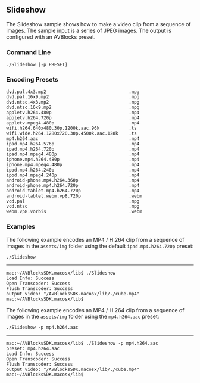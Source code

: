 ## Slideshow

The Slideshow sample shows how to make a video clip from a sequence of images. The sample input is a series of JPEG images. The output is configured with an AVBlocks preset.

### Command Line

	./Slideshow [-p PRESET]

###	Encoding Presets

    dvd.pal.4x3.mp2                               .mpg
    dvd.pal.16x9.mp2                              .mpg
    dvd.ntsc.4x3.mp2                              .mpg
    dvd.ntsc.16x9.mp2                             .mpg
    appletv.h264.480p                             .mp4
    appletv.h264.720p                             .mp4
    appletv.mpeg4.480p                            .mp4
    wifi.h264.640x480.30p.1200k.aac.96k           .ts
    wifi.wide.h264.1280x720.30p.4500k.aac.128k    .ts
    mp4.h264.aac                                  .mp4
    ipad.mp4.h264.576p                            .mp4
    ipad.mp4.h264.720p                            .mp4
    ipad.mp4.mpeg4.480p                           .mp4
    iphone.mp4.h264.480p                          .mp4
    iphone.mp4.mpeg4.480p                         .mp4
    ipod.mp4.h264.240p                            .mp4
    ipod.mp4.mpeg4.240p                           .mp4
    android-phone.mp4.h264.360p                   .mp4
    android-phone.mp4.h264.720p                   .mp4
    android-tablet.mp4.h264.720p                  .mp4
    android-tablet.webm.vp8.720p                  .webm
    vcd.pal                                       .mpg
    vcd.ntsc                                      .mpg
    webm.vp8.vorbis                               .webm

###	Examples

The following example encodes an MP4 / H.264 clip from a sequence of images in the `assets/img` folder using the default `ipad.mp4.h264.720p` preset:

	./Slideshow

***

	mac:~/AVBlocksSDK.macosx/lib$ ./Slideshow
	Load Info: Success
	Open Transcoder: Success
	Flush Transcoder: Success
	output video: "/AVBlocksSDK.macosx/lib/./cube.mp4"
	mac:~/AVBlocksSDK.macosx/lib$

The following example encodes an MP4 / H.264 clip from a sequence of images in the `assets/img` folder using the `mp4.h264.aac` preset:

	./Slideshow -p mp4.h264.aac

***

	mac:~/AVBlocksSDK.macosx/lib$ ./Slideshow -p mp4.h264.aac
    preset: mp4.h264.aac
    Load Info: Success
	Open Transcoder: Success
	Flush Transcoder: Success
	output video: "/AVBlocksSDK.macosx/lib/./cube.mp4"
	mac:~/AVBlocksSDK.macosx/lib$     